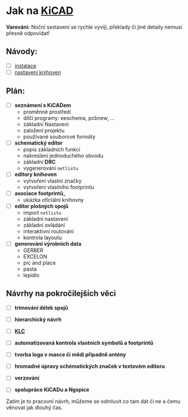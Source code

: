 # Jak na [KiCAD](http://kicad-pcb.org/)
__Varování:__ Noční sestavení se rychle vyvíjí, překlady či jiné detaily nemusí přesně odpovídat!

## Návody:
- [ ] [instalace](https://github.com/wykys/Jak-na-KiCAD/blob/master/navody/instalace.md)
- [ ] [nastavení knihoven](https://github.com/wykys/Jak-na-KiCAD/blob/master/navody/nastaveni_knihoven.md)

## Plán:
- [ ] __seznámení s KiCADem__
    * proměnné prostředí
    * dílčí programy: eeschema, pcbnew, ...
    * základní Nastavení
    * založení projektu
    * používané souborové formáty
- [ ] __schematický editor__
    * popis základních funkcí
    * nakreslení jednoduchého obvodu
    * základní __DRC__
    * vygenerování `netlistu`
- [ ] __editory knihoven__
    * vytvoření vlastní značky
    * vytvoření vlastního footprintu
- [ ] __asociace footprintů___
    * ukázka oficiální knihovny
- [ ] __editor plošných spojů__
    * import `netlistu`
    * základní nastavení
    * základní ovládání
    * interaktivní routování
    * kontrola layoutu
- [ ] __generování výrobních data__
    * GERBER
    * EXCELON
    * pic and place
    * pasta
    * lepidlo

## Návrhy na pokročilejších věci
- [ ] __trimování délek spojů__
- [ ] __hierarchický návrh__
- [ ] __[KLC](http://kicad-pcb.org/libraries/klc/)__
- [ ] __automatizovaná kontrola vlastních symbolů a footprintů__
- [ ] __tvorba loga v masce či mědi případně antény__
- [ ] __hromadné úpravy schématických značek v textovém editoru__
- [ ] __verzování__
- [ ] __spolupráce KiCADu a Ngspice__


Zatím je to pracovní návrh, můžeme se odmluvit co tam dát či ne a čemu věnovat jak dlouhý čas.
